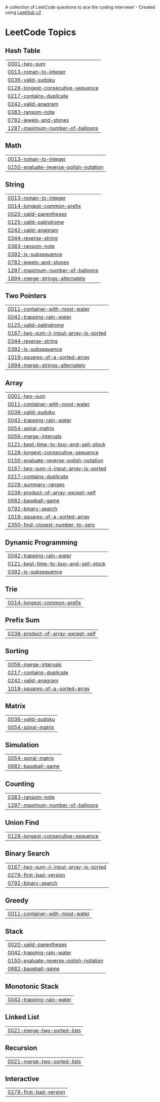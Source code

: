 A collection of LeetCode questions to ace the coding interview! - Created using [LeetHub v2](https://github.com/arunbhardwaj/LeetHub-2.0)
<!---LeetCode Topics Start-->
# LeetCode Topics
## Hash Table
|  |
| ------- |
| [0001-two-sum](https://github.com/avikumar0/Leetcode/tree/master/0001-two-sum) |
| [0013-roman-to-integer](https://github.com/avikumar0/Leetcode/tree/master/0013-roman-to-integer) |
| [0036-valid-sudoku](https://github.com/avikumar0/Leetcode/tree/master/0036-valid-sudoku) |
| [0128-longest-consecutive-sequence](https://github.com/avikumar0/Leetcode/tree/master/0128-longest-consecutive-sequence) |
| [0217-contains-duplicate](https://github.com/avikumar0/Leetcode/tree/master/0217-contains-duplicate) |
| [0242-valid-anagram](https://github.com/avikumar0/Leetcode/tree/master/0242-valid-anagram) |
| [0383-ransom-note](https://github.com/avikumar0/Leetcode/tree/master/0383-ransom-note) |
| [0782-jewels-and-stones](https://github.com/avikumar0/Leetcode/tree/master/0782-jewels-and-stones) |
| [1297-maximum-number-of-balloons](https://github.com/avikumar0/Leetcode/tree/master/1297-maximum-number-of-balloons) |
## Math
|  |
| ------- |
| [0013-roman-to-integer](https://github.com/avikumar0/Leetcode/tree/master/0013-roman-to-integer) |
| [0150-evaluate-reverse-polish-notation](https://github.com/avikumar0/Leetcode/tree/master/0150-evaluate-reverse-polish-notation) |
## String
|  |
| ------- |
| [0013-roman-to-integer](https://github.com/avikumar0/Leetcode/tree/master/0013-roman-to-integer) |
| [0014-longest-common-prefix](https://github.com/avikumar0/Leetcode/tree/master/0014-longest-common-prefix) |
| [0020-valid-parentheses](https://github.com/avikumar0/Leetcode/tree/master/0020-valid-parentheses) |
| [0125-valid-palindrome](https://github.com/avikumar0/Leetcode/tree/master/0125-valid-palindrome) |
| [0242-valid-anagram](https://github.com/avikumar0/Leetcode/tree/master/0242-valid-anagram) |
| [0344-reverse-string](https://github.com/avikumar0/Leetcode/tree/master/0344-reverse-string) |
| [0383-ransom-note](https://github.com/avikumar0/Leetcode/tree/master/0383-ransom-note) |
| [0392-is-subsequence](https://github.com/avikumar0/Leetcode/tree/master/0392-is-subsequence) |
| [0782-jewels-and-stones](https://github.com/avikumar0/Leetcode/tree/master/0782-jewels-and-stones) |
| [1297-maximum-number-of-balloons](https://github.com/avikumar0/Leetcode/tree/master/1297-maximum-number-of-balloons) |
| [1894-merge-strings-alternately](https://github.com/avikumar0/Leetcode/tree/master/1894-merge-strings-alternately) |
## Two Pointers
|  |
| ------- |
| [0011-container-with-most-water](https://github.com/avikumar0/Leetcode/tree/master/0011-container-with-most-water) |
| [0042-trapping-rain-water](https://github.com/avikumar0/Leetcode/tree/master/0042-trapping-rain-water) |
| [0125-valid-palindrome](https://github.com/avikumar0/Leetcode/tree/master/0125-valid-palindrome) |
| [0167-two-sum-ii-input-array-is-sorted](https://github.com/avikumar0/Leetcode/tree/master/0167-two-sum-ii-input-array-is-sorted) |
| [0344-reverse-string](https://github.com/avikumar0/Leetcode/tree/master/0344-reverse-string) |
| [0392-is-subsequence](https://github.com/avikumar0/Leetcode/tree/master/0392-is-subsequence) |
| [1019-squares-of-a-sorted-array](https://github.com/avikumar0/Leetcode/tree/master/1019-squares-of-a-sorted-array) |
| [1894-merge-strings-alternately](https://github.com/avikumar0/Leetcode/tree/master/1894-merge-strings-alternately) |
## Array
|  |
| ------- |
| [0001-two-sum](https://github.com/avikumar0/Leetcode/tree/master/0001-two-sum) |
| [0011-container-with-most-water](https://github.com/avikumar0/Leetcode/tree/master/0011-container-with-most-water) |
| [0036-valid-sudoku](https://github.com/avikumar0/Leetcode/tree/master/0036-valid-sudoku) |
| [0042-trapping-rain-water](https://github.com/avikumar0/Leetcode/tree/master/0042-trapping-rain-water) |
| [0054-spiral-matrix](https://github.com/avikumar0/Leetcode/tree/master/0054-spiral-matrix) |
| [0056-merge-intervals](https://github.com/avikumar0/Leetcode/tree/master/0056-merge-intervals) |
| [0121-best-time-to-buy-and-sell-stock](https://github.com/avikumar0/Leetcode/tree/master/0121-best-time-to-buy-and-sell-stock) |
| [0128-longest-consecutive-sequence](https://github.com/avikumar0/Leetcode/tree/master/0128-longest-consecutive-sequence) |
| [0150-evaluate-reverse-polish-notation](https://github.com/avikumar0/Leetcode/tree/master/0150-evaluate-reverse-polish-notation) |
| [0167-two-sum-ii-input-array-is-sorted](https://github.com/avikumar0/Leetcode/tree/master/0167-two-sum-ii-input-array-is-sorted) |
| [0217-contains-duplicate](https://github.com/avikumar0/Leetcode/tree/master/0217-contains-duplicate) |
| [0228-summary-ranges](https://github.com/avikumar0/Leetcode/tree/master/0228-summary-ranges) |
| [0238-product-of-array-except-self](https://github.com/avikumar0/Leetcode/tree/master/0238-product-of-array-except-self) |
| [0682-baseball-game](https://github.com/avikumar0/Leetcode/tree/master/0682-baseball-game) |
| [0792-binary-search](https://github.com/avikumar0/Leetcode/tree/master/0792-binary-search) |
| [1019-squares-of-a-sorted-array](https://github.com/avikumar0/Leetcode/tree/master/1019-squares-of-a-sorted-array) |
| [2350-find-closest-number-to-zero](https://github.com/avikumar0/Leetcode/tree/master/2350-find-closest-number-to-zero) |
## Dynamic Programming
|  |
| ------- |
| [0042-trapping-rain-water](https://github.com/avikumar0/Leetcode/tree/master/0042-trapping-rain-water) |
| [0121-best-time-to-buy-and-sell-stock](https://github.com/avikumar0/Leetcode/tree/master/0121-best-time-to-buy-and-sell-stock) |
| [0392-is-subsequence](https://github.com/avikumar0/Leetcode/tree/master/0392-is-subsequence) |
## Trie
|  |
| ------- |
| [0014-longest-common-prefix](https://github.com/avikumar0/Leetcode/tree/master/0014-longest-common-prefix) |
## Prefix Sum
|  |
| ------- |
| [0238-product-of-array-except-self](https://github.com/avikumar0/Leetcode/tree/master/0238-product-of-array-except-self) |
## Sorting
|  |
| ------- |
| [0056-merge-intervals](https://github.com/avikumar0/Leetcode/tree/master/0056-merge-intervals) |
| [0217-contains-duplicate](https://github.com/avikumar0/Leetcode/tree/master/0217-contains-duplicate) |
| [0242-valid-anagram](https://github.com/avikumar0/Leetcode/tree/master/0242-valid-anagram) |
| [1019-squares-of-a-sorted-array](https://github.com/avikumar0/Leetcode/tree/master/1019-squares-of-a-sorted-array) |
## Matrix
|  |
| ------- |
| [0036-valid-sudoku](https://github.com/avikumar0/Leetcode/tree/master/0036-valid-sudoku) |
| [0054-spiral-matrix](https://github.com/avikumar0/Leetcode/tree/master/0054-spiral-matrix) |
## Simulation
|  |
| ------- |
| [0054-spiral-matrix](https://github.com/avikumar0/Leetcode/tree/master/0054-spiral-matrix) |
| [0682-baseball-game](https://github.com/avikumar0/Leetcode/tree/master/0682-baseball-game) |
## Counting
|  |
| ------- |
| [0383-ransom-note](https://github.com/avikumar0/Leetcode/tree/master/0383-ransom-note) |
| [1297-maximum-number-of-balloons](https://github.com/avikumar0/Leetcode/tree/master/1297-maximum-number-of-balloons) |
## Union Find
|  |
| ------- |
| [0128-longest-consecutive-sequence](https://github.com/avikumar0/Leetcode/tree/master/0128-longest-consecutive-sequence) |
## Binary Search
|  |
| ------- |
| [0167-two-sum-ii-input-array-is-sorted](https://github.com/avikumar0/Leetcode/tree/master/0167-two-sum-ii-input-array-is-sorted) |
| [0278-first-bad-version](https://github.com/avikumar0/Leetcode/tree/master/0278-first-bad-version) |
| [0792-binary-search](https://github.com/avikumar0/Leetcode/tree/master/0792-binary-search) |
## Greedy
|  |
| ------- |
| [0011-container-with-most-water](https://github.com/avikumar0/Leetcode/tree/master/0011-container-with-most-water) |
## Stack
|  |
| ------- |
| [0020-valid-parentheses](https://github.com/avikumar0/Leetcode/tree/master/0020-valid-parentheses) |
| [0042-trapping-rain-water](https://github.com/avikumar0/Leetcode/tree/master/0042-trapping-rain-water) |
| [0150-evaluate-reverse-polish-notation](https://github.com/avikumar0/Leetcode/tree/master/0150-evaluate-reverse-polish-notation) |
| [0682-baseball-game](https://github.com/avikumar0/Leetcode/tree/master/0682-baseball-game) |
## Monotonic Stack
|  |
| ------- |
| [0042-trapping-rain-water](https://github.com/avikumar0/Leetcode/tree/master/0042-trapping-rain-water) |
## Linked List
|  |
| ------- |
| [0021-merge-two-sorted-lists](https://github.com/avikumar0/Leetcode/tree/master/0021-merge-two-sorted-lists) |
## Recursion
|  |
| ------- |
| [0021-merge-two-sorted-lists](https://github.com/avikumar0/Leetcode/tree/master/0021-merge-two-sorted-lists) |
## Interactive
|  |
| ------- |
| [0278-first-bad-version](https://github.com/avikumar0/Leetcode/tree/master/0278-first-bad-version) |
<!---LeetCode Topics End-->